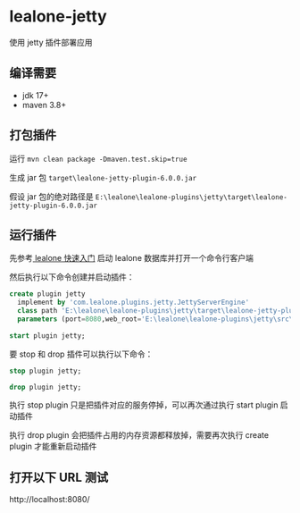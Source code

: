# lealone-jetty

使用 jetty 插件部署应用


## 编译需要

* jdk 17+
* maven 3.8+


## 打包插件

运行 `mvn clean package -Dmaven.test.skip=true`

生成 jar 包 `target\lealone-jetty-plugin-6.0.0.jar`

假设 jar 包的绝对路径是 `E:\lealone\lealone-plugins\jetty\target\lealone-jetty-plugin-6.0.0.jar`


## 运行插件

先参考[ lealone 快速入门](https://github.com/lealone/Lealone-Docs/blob/master/应用文档/Lealone数据库快速入门.md) 启动 lealone 数据库并打开一个命令行客户端

然后执行以下命令创建并启动插件：

```sql
create plugin jetty
  implement by 'com.lealone.plugins.jetty.JettyServerEngine' 
  class path 'E:\lealone\lealone-plugins\jetty\target\lealone-jetty-plugin-6.0.0.jar'
  parameters (port=8080,web_root='E:\lealone\lealone-plugins\jetty\src\test\resources\web');
 
start plugin jetty;
```

要 stop 和 drop 插件可以执行以下命令：

```sql
stop plugin jetty;

drop plugin jetty;
```

执行 stop plugin 只是把插件对应的服务停掉，可以再次通过执行 start plugin 启动插件

执行 drop plugin 会把插件占用的内存资源都释放掉，需要再次执行 create plugin 才能重新启动插件


## 打开以下 URL 测试

http://localhost:8080/



